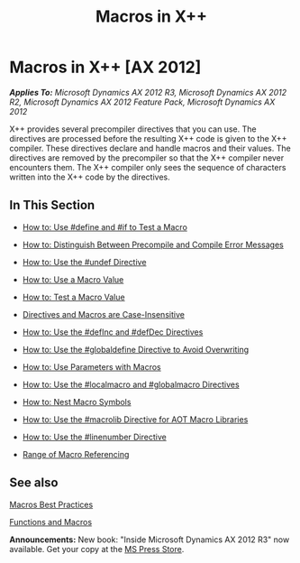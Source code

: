 ﻿---
title: Macros in X++
TOCTitle: Macros in X++
ms:assetid: 0de52e1d-e2f2-4b18-8927-111553a4efb2
ms:mtpsurl: https://msdn.microsoft.com/en-us/library/Cc197107(v=AX.60)
ms:contentKeyID: 35240475
ms.date: 05/18/2015
mtps_version: v=AX.60
---

# Macros in X++ [AX 2012]


_**Applies To:** Microsoft Dynamics AX 2012 R3, Microsoft Dynamics AX 2012 R2, Microsoft Dynamics AX 2012 Feature Pack, Microsoft Dynamics AX 2012_

X++ provides several precompiler directives that you can use. The directives are processed before the resulting X++ code is given to the X++ compiler. These directives declare and handle macros and their values. The directives are removed by the precompiler so that the X++ compiler never encounters them. The X++ compiler only sees the sequence of characters written into the X++ code by the directives.

## In This Section

  - [How to: Use \#define and \#if to Test a Macro](how-to-use-sharpdefine-and-sharpif-to-test-a-macro.md)  

  - [How to: Distinguish Between Precompile and Compile Error Messages](how-to-distinguish-between-precompile-and-compile-error-messages.md)  

  - [How to: Use the \#undef Directive](how-to-use-the-sharpundef-directive.md)  

  - [How to: Use a Macro Value](how-to-use-a-macro-value.md)  

  - [How to: Test a Macro Value](how-to-test-a-macro-value.md)  

  - [Directives and Macros are Case-Insensitive](directives-and-macros-are-case-insensitive.md)  

  - [How to: Use the \#defInc and \#defDec Directives](how-to-use-the-sharpdefinc-and-sharpdefdec-directives.md)  

  - [How to: Use the \#globaldefine Directive to Avoid Overwriting](how-to-use-the-sharpglobaldefine-directive-to-avoid-overwriting.md)  

  - [How to: Use Parameters with Macros](how-to-use-parameters-with-macros.md)  

  - [How to: Use the \#localmacro and \#globalmacro Directives](how-to-use-the-sharplocalmacro-and-sharpglobalmacro-directives.md)  

  - [How to: Nest Macro Symbols](how-to-nest-macro-symbols.md)  

  - [How to: Use the \#macrolib Directive for AOT Macro Libraries](how-to-use-the-sharpmacrolib-directive-for-aot-macro-libraries.md)  

  - [How to: Use the \#linenumber Directive](how-to-use-the-sharplinenumber-directive.md)  

  - [Range of Macro Referencing](range-of-macro-referencing.md)  

## See also

[Macros Best Practices](macros-best-practices.md)

[Functions and Macros](functions-and-macros.md)

  
**Announcements:** New book: "Inside Microsoft Dynamics AX 2012 R3" now available. Get your copy at the [MS Press Store](https://www.microsoftpressstore.com/store/inside-microsoft-dynamics-ax-2012-r3-9780735685109).

